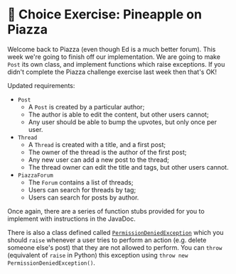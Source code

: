 # 🍕 Choice Exercise: Pineapple on Piazza

Welcome back to Piazza (even though Ed is a much better forum). This week we're going to finish off our implementation. We are going to make `Post` its own class, and implement functions which raise exceptions. If you didn't complete the Piazza challenge exercise last week then that's OK!

Updated requirements:

- `Post`
  - A `Post` is created by a particular author;
  - The author is able to edit the content, but other users cannot;
  - Any user should be able to bump the upvotes, but only once per user.
- `Thread`
  - A `Thread` is created with a title, and a first post;
  - The owner of the thread is the author of the first post;
  - Any new user can add a new post to the thread;
  - The thread owner can edit the title and tags, but other users cannot.
- `PiazzaForum`
  - The `Forum` contains a list of threads;
  - Users can search for threads by tag;
  - Users can search for posts by author.

Once again, there are a series of function stubs provided for you to implement with instructions in the JavaDoc.

There is also a class defined called [`PermissionDeniedException`](/src/main/java/unsw/piazza/PermissionDeniedException.java) which you should `raise` whenever a user tries to perform an action (e.g. delete someone else's post) that they are not allowed to perform. You can `throw` (equivalent of `raise` in Python) this exception using `throw new PermissionDeniedException()`.
